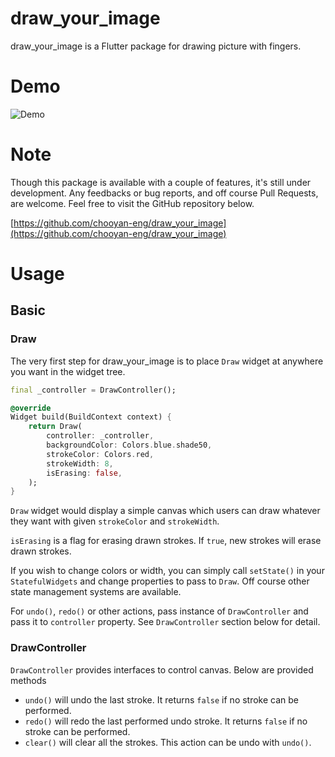 # draw_your_image

draw_your_image is a Flutter package for drawing picture with fingers.

# Demo

![Demo](https://github.com/chooyan-eng/draw_your_image/raw/main/assets/draw_sample.gif)

# Note

Though this package is available with a couple of features, it's still under development. Any feedbacks or bug reports, and off course Pull Requests, are welcome. Feel free to visit the GitHub repository below.

[https://github.com/chooyan-eng/draw_your_image](https://github.com/chooyan-eng/draw_your_image)

# Usage

## Basic

### Draw

The very first step for draw_your_image is to place `Draw` widget at anywhere you want in the widget tree.

```dart
final _controller = DrawController();

@override
Widget build(BuildContext context) {
    return Draw(
        controller: _controller,
        backgroundColor: Colors.blue.shade50,
        strokeColor: Colors.red,
        strokeWidth: 8,
        isErasing: false,
    );
}
```

`Draw` widget would display a simple canvas which users can draw whatever they want with given `strokeColor` and `strokeWidth`.

`isErasing` is a flag for erasing drawn strokes. If `true`, new strokes will erase drawn strokes.

If you wish to change colors or width, you can simply call `setState()` in your `StatefulWidgets` and change properties to pass to `Draw`. Off course other state management systems are available.

For `undo()`, `redo()` or other actions, pass instance of `DrawController` and pass it to `controller` property. See `DrawController` section below for detail.

### DrawController

`DrawController` provides interfaces to control canvas. Below are provided methods

- `undo()` will undo the last stroke. It returns `false` if no stroke can be performed.
- `redo()` will redo the last performed undo stroke. It returns `false` if no stroke can be performed.
- `clear()` will clear all the strokes. This action can be undo with `undo()`.